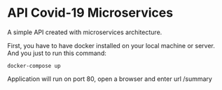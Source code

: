 API Covid-19 Microservices
============

A simple API created with microservices architecture.

First, you have to have docker installed on your local machine or server. And you just to run this command:
```
docker-compose up
```

Application will run on port 80, open a browser and enter url /summary
